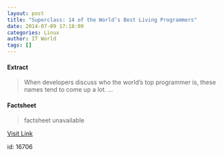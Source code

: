 ```yaml
---
layout: post
title: "Superclass: 14 of the World’s Best Living Programmers"
date: 2014-07-09 17:18:09
categories: Linux
author: IT World
tags: []
---
```



#### Extract
>When developers discuss who the world’s top programmer is, these names tend to come up a lot....

#### Factsheet
>factsheet unavailable

[Visit Link](https://www.linux.com/news/software/applications/779853-superclass-14-of-the-worlds-best-living-programmers/)

id:   16706
